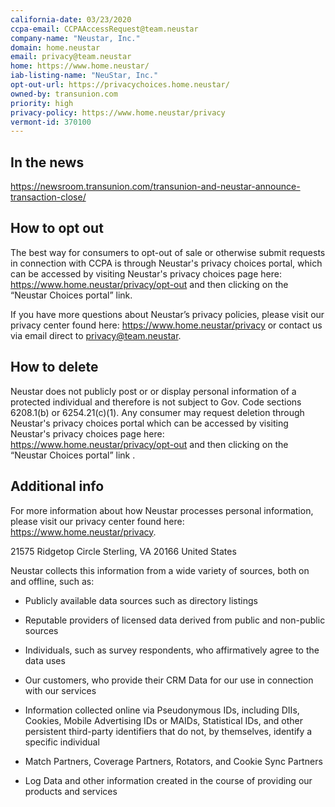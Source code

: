 ```yaml
---
california-date: 03/23/2020
ccpa-email: CCPAAccessRequest@team.neustar
company-name: "Neustar, Inc."
domain: home.neustar
email: privacy@team.neustar
home: https://www.home.neustar/
iab-listing-name: "NeuStar, Inc."
opt-out-url: https://privacychoices.home.neustar/
owned-by: transunion.com
priority: high
privacy-policy: https://www.home.neustar/privacy
vermont-id: 370100
---
```


## In the news

https://newsroom.transunion.com/transunion-and-neustar-announce-transaction-close/

## How to opt out


The best way for consumers to opt-out of sale or otherwise submit requests in connection with CCPA is through Neustar's privacy choices portal, which can be accessed by visiting Neustar's privacy choices page here: https://www.home.neustar/privacy/opt-out and then clicking on the “Neustar Choices portal” link. 

If you have more questions about Neustar’s privacy policies, please visit our privacy center found here: https://www.home.neustar/privacy or contact us via email direct to privacy@team.neustar.

## How to delete


Neustar does not publicly post or or display personal information of a protected individual and therefore is not subject to Gov. Code sections 6208.1(b) or 6254.21(c)(1). Any consumer may request deletion through Neustar's privacy choices portal which can be accessed by visiting Neustar's privacy choices page here: https://www.home.neustar/privacy/opt-out and then clicking on the “Neustar Choices portal” link .

## Additional info


For more information about how Neustar processes personal information, please visit our privacy center found here: https://www.home.neustar/privacy.

21575 Ridgetop Circle
Sterling, VA 20166
United States


Neustar collects this information from a wide variety of sources, both on and offline, such as:

 * Publicly available data sources such as directory listings

 * Reputable providers of licensed data derived from public and non-public sources

 * Individuals, such as survey respondents, who affirmatively agree to the data uses

 * Our customers, who provide their CRM Data for our use in connection with our services

 * Information collected online via Pseudonymous IDs, including DIIs, Cookies, Mobile Advertising IDs or MAIDs, Statistical IDs, and other persistent third-party identifiers that do not, by themselves, identify a specific individual

 * Match Partners, Coverage Partners, Rotators, and Cookie Sync Partners

 * Log Data and other information created in the course of providing our products and services

